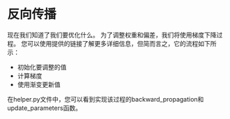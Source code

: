 # 反向传播
现在我们知道了我们要优化什么。 为了调整权重和偏差，我们将使用梯度下降过程。 您可以使用提供的链接了解更多详细信息，但简而言之，它的流程如下所示：

+ 初始化要调整的值
+ 计算梯度
+ 使用渐变更新值</br>

在helper.py文件中，您可以看到实现该过程的backward_propagation和update_parameters函数。
